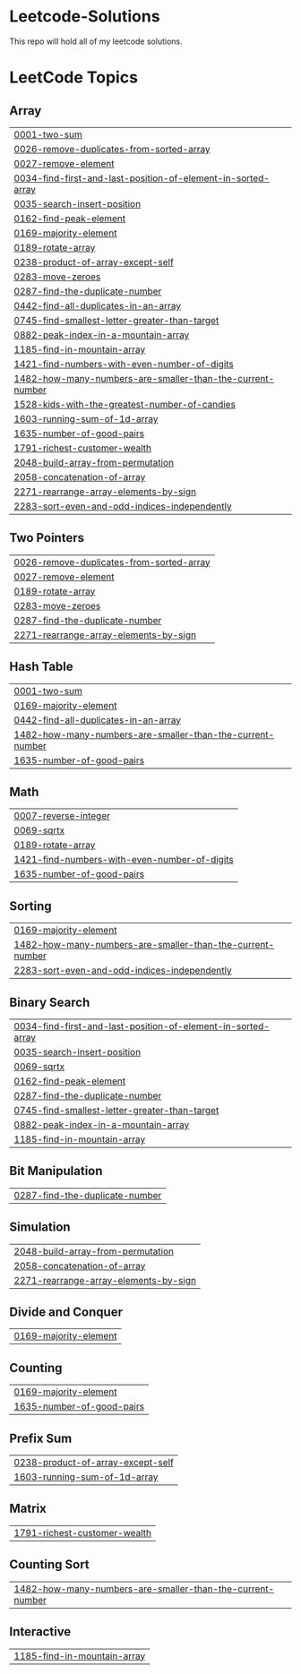 # Leetcode-Solutions
This repo will hold all of my leetcode solutions.

<!---LeetCode Topics Start-->
# LeetCode Topics
## Array
|  |
| ------- |
| [0001-two-sum](https://github.com/CipherCraftXIshant/Leetcode-Solutions/tree/master/0001-two-sum) |
| [0026-remove-duplicates-from-sorted-array](https://github.com/CipherCraftXIshant/Leetcode-Solutions/tree/master/0026-remove-duplicates-from-sorted-array) |
| [0027-remove-element](https://github.com/CipherCraftXIshant/Leetcode-Solutions/tree/master/0027-remove-element) |
| [0034-find-first-and-last-position-of-element-in-sorted-array](https://github.com/CipherCraftXIshant/Leetcode-Solutions/tree/master/0034-find-first-and-last-position-of-element-in-sorted-array) |
| [0035-search-insert-position](https://github.com/CipherCraftXIshant/Leetcode-Solutions/tree/master/0035-search-insert-position) |
| [0162-find-peak-element](https://github.com/CipherCraftXIshant/Leetcode-Solutions/tree/master/0162-find-peak-element) |
| [0169-majority-element](https://github.com/CipherCraftXIshant/Leetcode-Solutions/tree/master/0169-majority-element) |
| [0189-rotate-array](https://github.com/CipherCraftXIshant/Leetcode-Solutions/tree/master/0189-rotate-array) |
| [0238-product-of-array-except-self](https://github.com/CipherCraftXIshant/Leetcode-Solutions/tree/master/0238-product-of-array-except-self) |
| [0283-move-zeroes](https://github.com/CipherCraftXIshant/Leetcode-Solutions/tree/master/0283-move-zeroes) |
| [0287-find-the-duplicate-number](https://github.com/CipherCraftXIshant/Leetcode-Solutions/tree/master/0287-find-the-duplicate-number) |
| [0442-find-all-duplicates-in-an-array](https://github.com/CipherCraftXIshant/Leetcode-Solutions/tree/master/0442-find-all-duplicates-in-an-array) |
| [0745-find-smallest-letter-greater-than-target](https://github.com/CipherCraftXIshant/Leetcode-Solutions/tree/master/0745-find-smallest-letter-greater-than-target) |
| [0882-peak-index-in-a-mountain-array](https://github.com/CipherCraftXIshant/Leetcode-Solutions/tree/master/0882-peak-index-in-a-mountain-array) |
| [1185-find-in-mountain-array](https://github.com/CipherCraftXIshant/Leetcode-Solutions/tree/master/1185-find-in-mountain-array) |
| [1421-find-numbers-with-even-number-of-digits](https://github.com/CipherCraftXIshant/Leetcode-Solutions/tree/master/1421-find-numbers-with-even-number-of-digits) |
| [1482-how-many-numbers-are-smaller-than-the-current-number](https://github.com/CipherCraftXIshant/Leetcode-Solutions/tree/master/1482-how-many-numbers-are-smaller-than-the-current-number) |
| [1528-kids-with-the-greatest-number-of-candies](https://github.com/CipherCraftXIshant/Leetcode-Solutions/tree/master/1528-kids-with-the-greatest-number-of-candies) |
| [1603-running-sum-of-1d-array](https://github.com/CipherCraftXIshant/Leetcode-Solutions/tree/master/1603-running-sum-of-1d-array) |
| [1635-number-of-good-pairs](https://github.com/CipherCraftXIshant/Leetcode-Solutions/tree/master/1635-number-of-good-pairs) |
| [1791-richest-customer-wealth](https://github.com/CipherCraftXIshant/Leetcode-Solutions/tree/master/1791-richest-customer-wealth) |
| [2048-build-array-from-permutation](https://github.com/CipherCraftXIshant/Leetcode-Solutions/tree/master/2048-build-array-from-permutation) |
| [2058-concatenation-of-array](https://github.com/CipherCraftXIshant/Leetcode-Solutions/tree/master/2058-concatenation-of-array) |
| [2271-rearrange-array-elements-by-sign](https://github.com/CipherCraftXIshant/Leetcode-Solutions/tree/master/2271-rearrange-array-elements-by-sign) |
| [2283-sort-even-and-odd-indices-independently](https://github.com/CipherCraftXIshant/Leetcode-Solutions/tree/master/2283-sort-even-and-odd-indices-independently) |
## Two Pointers
|  |
| ------- |
| [0026-remove-duplicates-from-sorted-array](https://github.com/CipherCraftXIshant/Leetcode-Solutions/tree/master/0026-remove-duplicates-from-sorted-array) |
| [0027-remove-element](https://github.com/CipherCraftXIshant/Leetcode-Solutions/tree/master/0027-remove-element) |
| [0189-rotate-array](https://github.com/CipherCraftXIshant/Leetcode-Solutions/tree/master/0189-rotate-array) |
| [0283-move-zeroes](https://github.com/CipherCraftXIshant/Leetcode-Solutions/tree/master/0283-move-zeroes) |
| [0287-find-the-duplicate-number](https://github.com/CipherCraftXIshant/Leetcode-Solutions/tree/master/0287-find-the-duplicate-number) |
| [2271-rearrange-array-elements-by-sign](https://github.com/CipherCraftXIshant/Leetcode-Solutions/tree/master/2271-rearrange-array-elements-by-sign) |
## Hash Table
|  |
| ------- |
| [0001-two-sum](https://github.com/CipherCraftXIshant/Leetcode-Solutions/tree/master/0001-two-sum) |
| [0169-majority-element](https://github.com/CipherCraftXIshant/Leetcode-Solutions/tree/master/0169-majority-element) |
| [0442-find-all-duplicates-in-an-array](https://github.com/CipherCraftXIshant/Leetcode-Solutions/tree/master/0442-find-all-duplicates-in-an-array) |
| [1482-how-many-numbers-are-smaller-than-the-current-number](https://github.com/CipherCraftXIshant/Leetcode-Solutions/tree/master/1482-how-many-numbers-are-smaller-than-the-current-number) |
| [1635-number-of-good-pairs](https://github.com/CipherCraftXIshant/Leetcode-Solutions/tree/master/1635-number-of-good-pairs) |
## Math
|  |
| ------- |
| [0007-reverse-integer](https://github.com/CipherCraftXIshant/Leetcode-Solutions/tree/master/0007-reverse-integer) |
| [0069-sqrtx](https://github.com/CipherCraftXIshant/Leetcode-Solutions/tree/master/0069-sqrtx) |
| [0189-rotate-array](https://github.com/CipherCraftXIshant/Leetcode-Solutions/tree/master/0189-rotate-array) |
| [1421-find-numbers-with-even-number-of-digits](https://github.com/CipherCraftXIshant/Leetcode-Solutions/tree/master/1421-find-numbers-with-even-number-of-digits) |
| [1635-number-of-good-pairs](https://github.com/CipherCraftXIshant/Leetcode-Solutions/tree/master/1635-number-of-good-pairs) |
## Sorting
|  |
| ------- |
| [0169-majority-element](https://github.com/CipherCraftXIshant/Leetcode-Solutions/tree/master/0169-majority-element) |
| [1482-how-many-numbers-are-smaller-than-the-current-number](https://github.com/CipherCraftXIshant/Leetcode-Solutions/tree/master/1482-how-many-numbers-are-smaller-than-the-current-number) |
| [2283-sort-even-and-odd-indices-independently](https://github.com/CipherCraftXIshant/Leetcode-Solutions/tree/master/2283-sort-even-and-odd-indices-independently) |
## Binary Search
|  |
| ------- |
| [0034-find-first-and-last-position-of-element-in-sorted-array](https://github.com/CipherCraftXIshant/Leetcode-Solutions/tree/master/0034-find-first-and-last-position-of-element-in-sorted-array) |
| [0035-search-insert-position](https://github.com/CipherCraftXIshant/Leetcode-Solutions/tree/master/0035-search-insert-position) |
| [0069-sqrtx](https://github.com/CipherCraftXIshant/Leetcode-Solutions/tree/master/0069-sqrtx) |
| [0162-find-peak-element](https://github.com/CipherCraftXIshant/Leetcode-Solutions/tree/master/0162-find-peak-element) |
| [0287-find-the-duplicate-number](https://github.com/CipherCraftXIshant/Leetcode-Solutions/tree/master/0287-find-the-duplicate-number) |
| [0745-find-smallest-letter-greater-than-target](https://github.com/CipherCraftXIshant/Leetcode-Solutions/tree/master/0745-find-smallest-letter-greater-than-target) |
| [0882-peak-index-in-a-mountain-array](https://github.com/CipherCraftXIshant/Leetcode-Solutions/tree/master/0882-peak-index-in-a-mountain-array) |
| [1185-find-in-mountain-array](https://github.com/CipherCraftXIshant/Leetcode-Solutions/tree/master/1185-find-in-mountain-array) |
## Bit Manipulation
|  |
| ------- |
| [0287-find-the-duplicate-number](https://github.com/CipherCraftXIshant/Leetcode-Solutions/tree/master/0287-find-the-duplicate-number) |
## Simulation
|  |
| ------- |
| [2048-build-array-from-permutation](https://github.com/CipherCraftXIshant/Leetcode-Solutions/tree/master/2048-build-array-from-permutation) |
| [2058-concatenation-of-array](https://github.com/CipherCraftXIshant/Leetcode-Solutions/tree/master/2058-concatenation-of-array) |
| [2271-rearrange-array-elements-by-sign](https://github.com/CipherCraftXIshant/Leetcode-Solutions/tree/master/2271-rearrange-array-elements-by-sign) |
## Divide and Conquer
|  |
| ------- |
| [0169-majority-element](https://github.com/CipherCraftXIshant/Leetcode-Solutions/tree/master/0169-majority-element) |
## Counting
|  |
| ------- |
| [0169-majority-element](https://github.com/CipherCraftXIshant/Leetcode-Solutions/tree/master/0169-majority-element) |
| [1635-number-of-good-pairs](https://github.com/CipherCraftXIshant/Leetcode-Solutions/tree/master/1635-number-of-good-pairs) |
## Prefix Sum
|  |
| ------- |
| [0238-product-of-array-except-self](https://github.com/CipherCraftXIshant/Leetcode-Solutions/tree/master/0238-product-of-array-except-self) |
| [1603-running-sum-of-1d-array](https://github.com/CipherCraftXIshant/Leetcode-Solutions/tree/master/1603-running-sum-of-1d-array) |
## Matrix
|  |
| ------- |
| [1791-richest-customer-wealth](https://github.com/CipherCraftXIshant/Leetcode-Solutions/tree/master/1791-richest-customer-wealth) |
## Counting Sort
|  |
| ------- |
| [1482-how-many-numbers-are-smaller-than-the-current-number](https://github.com/CipherCraftXIshant/Leetcode-Solutions/tree/master/1482-how-many-numbers-are-smaller-than-the-current-number) |
## Interactive
|  |
| ------- |
| [1185-find-in-mountain-array](https://github.com/CipherCraftXIshant/Leetcode-Solutions/tree/master/1185-find-in-mountain-array) |
<!---LeetCode Topics End-->